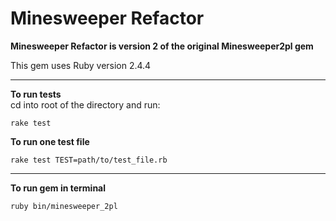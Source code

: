 # Minesweeper Refactor  


**Minesweeper Refactor is version 2 of the original Minesweeper2pl gem**

This gem uses Ruby version 2.4.4  

___  

**To run tests**  
cd into root of the directory and run:  
```
rake test
```

**To run one test file**  
```
rake test TEST=path/to/test_file.rb
```

___  

**To run gem in terminal**
```
ruby bin/minesweeper_2pl
```  